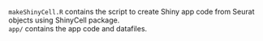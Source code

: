 `makeShinyCell.R` contains the script to create Shiny app code from Seurat objects using ShinyCell package.  
`app/` contains the app code and datafiles.
